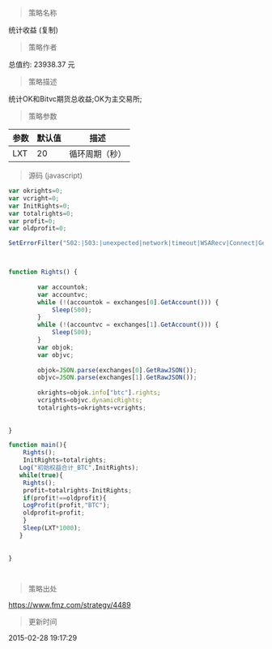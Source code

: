 
> 策略名称

统计收益 (复制)

> 策略作者

总值约: 23938.37 元

> 策略描述

统计OK和Bitvc期货总收益;OK为主交易所;

> 策略参数



|参数|默认值|描述|
|----|----|----|
|LXT|20|循环周期（秒）|


> 源码 (javascript)

``` javascript
var okrights=0;
var vcright=0;
var InitRights=0;
var totalrights=0;
var profit=0;
var oldprofit=0;

SetErrorFilter("502:|503:|unexpected|network|timeout|WSARecv|Connect|GetAddr|no such|reset|http|received|EOF");



function Rights() {
        
        var accountok;
        var accountvc;
        while (!(accountok = exchanges[0].GetAccount())) {
            Sleep(500);
        }
        while (!(accountvc = exchanges[1].GetAccount())) {
            Sleep(500);
        }
        var objok;
        var objvc;
        
        objok=JSON.parse(exchanges[0].GetRawJSON());
        objvc=JSON.parse(exchanges[1].GetRawJSON());
        
        okrights=objok.info["btc"].rights;
        vcrights=objvc.dynamicRights;
        totalrights=okrights+vcrights;
        
        
}

function main(){
    Rights();
    InitRights=totalrights;
   Log("初始权益合计_BTC",InitRights);
   while(true){
    Rights();
    profit=totalrights-InitRights;
    if(profit!==oldprofit){
    LogProfit(profit,"BTC");
    oldprofit=profit;
    }
    Sleep(LXT*1000);
   }
   
 
}




```

> 策略出处

https://www.fmz.com/strategy/4489

> 更新时间

2015-02-28 19:17:29
